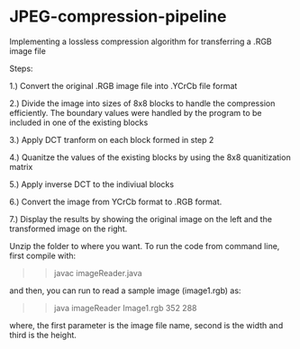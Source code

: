 # JPEG-compression-pipeline
Implementing a lossless compression algorithm for transferring a .RGB image file

Steps:

1.) Convert the original .RGB image file into .YCrCb file format

2.) Divide the image into sizes of 8x8 blocks to handle the compression efficiently. The boundary values were handled by the program to be included in one of the existing blocks

3.) Apply DCT tranform on each block formed in step 2

4.) Quanitze the values of the existing blocks by using the 8x8 quanitization matrix

5.) Apply inverse DCT to the indiviual blocks 

6.) Convert the image from YCrCb format to .RGB format.

7.) Display the results by showing the original image on the left and the transformed image on the right.

Unzip the folder to where you want.
To run the code from command line, first compile with:

>> javac imageReader.java

and then, you can run to read a sample image (image1.rgb) as:

>> java imageReader Image1.rgb 352 288

where, the first parameter is the image file name, second is the width and third is the height.
